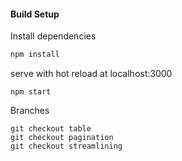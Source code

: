 #### Build Setup
Install dependencies
``` bash
npm install
```
serve with hot reload at localhost:3000
```
npm start
```

Branches
```
git checkout table
git checkout pagination
git checkout streamlining
```
